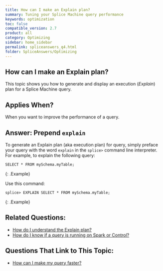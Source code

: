 ```yaml
---
title: How can I make an Explain plan?
summary: Tuning your Splice Machine query performance
keywords: optimization
toc: false
compatible_version: 2.7
product: all
category: Optimizing
sidebar: home_sidebar
permalink: spliceanswers_q4.html
folder: SpliceAnswers/Optimizing
---
```

<section>
<div class="TopicContent" data-swiftype-index="true" markdown="1">

# How can I make an Explain plan?
This topic shows you how to generate and display an execution (*Explain*) plan for a Splice Machine query.

## Applies When?
When you want to improve the performance of a query.

## Answer: Prepend `explain`
To generate an Explain plan (aka execution plan) for query, simply preface your query with the word `explain` in the `splice>` command line interpreter. For example, to explain the following query:

```
SELECT * FROM mySchema.myTable;
```
{: .Example}

Use this command:

```
splice> EXPLAIN SELECT * FROM mySchema.myTable;
```
{: .Example}

## Related Questions:

* [How do I understand the Explain plan?](spliceanswers_q6.html)
* [How do I know if a query is running on Spark or Control?](spliceanswers_q5.html)

## Questions That Link to This Topic:

* [How can I make my query faster?](spliceanswers_q3.html)


</div>
</section>
